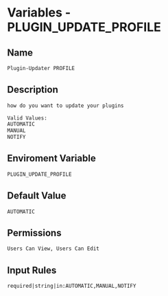 # Variables - PLUGIN_UPDATE_PROFILE

## Name

```txt
Plugin-Updater PROFILE
```

## Description

```txt
how do you want to update your plugins

Valid Values:
AUTOMATIC
MANUAL
NOTIFY
```

## Enviroment Variable

```txt
PLUGIN_UPDATE_PROFILE
```

## Default Value

```txt
AUTOMATIC
```

## Permissions

```txt
Users Can View, Users Can Edit
```

## Input Rules

```txt
required|string|in:AUTOMATIC,MANUAL,NOTIFY
```
